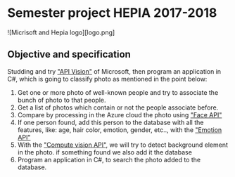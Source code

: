 # Semester project HEPIA 2017-2018
![Micrisoft and Hepia logo][logo.png]

## Objective and specification

Studding and try ["API Vision"](https://azure.microsoft.com/en-us/services/cognitive-services/directory/vision/) of Microsoft, then program an application in C#, which is going to classify photo as mentioned in the point below:

1.	Get one or more photo of well-known people and try to associate the bunch of photo to that people.
2.	Get a list of photos which contain or not the people associate before.
3.	Compare by processing in the Azure cloud the photo using ["Face API"](https://azure.microsoft.com/en-us/services/cognitive-services/face/)
4.	If one person found, add this person to the database with all the features, like: age, hair color, emotion, gender, etc.., with the ["Emotion API"](https://azure.microsoft.com/en-us/services/cognitive-services/emotion/)
5.	With the ["Compute vision API"](https://azure.microsoft.com/en-us/services/cognitive-services/computer-vision/?cdn=disable), we will try to detect background element in the photo.  if something found we also add it the database
6.	Program an application in C#, to search the photo added to the database.
